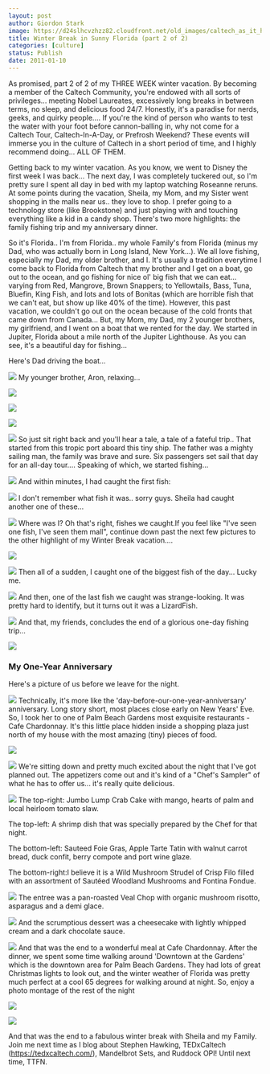 ```yaml
---
layout: post
author: Giordon Stark
image: https://d24slhcvzhzz82.cloudfront.net/old_images/caltech_as_it_happens/6a0105349b8251970b0148c765bed4970c.jpg
title: Winter Break in Sunny Florida (part 2 of 2) 
categories: [culture]
status: Publish
date: 2011-01-10
---
```



As promised, part 2 of 2 of my THREE WEEK winter vacation. By becoming a member of the Caltech Community, you're endowed with all sorts of privileges... meeting Nobel Laureates, excessively long breaks in between terms, no sleep, and delicious food 24/7. Honestly, it's a paradise for nerds, geeks, and quirky people.... If you're the kind of person who wants to test the water with your foot before cannon-balling in, why not come for a Caltech Tour, Caltech-In-A-Day, or Prefrosh Weekend? These events will immerse you in the culture of Caltech in a short period of time, and I highly recommend doing... ALL OF THEM.

Getting back to my winter vacation. As you know, we went to Disney the first week I was back... The next day, I was completely tuckered out, so I'm pretty sure I spent all day in bed with my laptop watching Roseanne reruns. At some points during the vacation, Sheila, my Mom, and my Sister went shopping in the malls near us.. they love to shop. I prefer going to a technology store (like Brookstone) and just playing with and touching everything like a kid in a candy shop. There's two more highlights: the family fishing trip and my anniversary dinner.

So it's Florida.. I'm from Florida.. my whole Family's from Florida (minus my Dad, who was actually born in Long Island, New York...). We all love fishing, especially my Dad, my older brother, and I. It's usually a tradition everytime I come back to Florida from Caltech that my brother and I get on a boat, go out to the ocean, and go fishing for nice ol' big fish that we can eat... varying from Red, Mangrove, Brown Snappers; to Yellowtails, Bass, Tuna, Bluefin, King Fish, and lots and lots of Bonitas (which are horrible fish that we can't eat, but show up like 40% of the time). However, this past vacation, we couldn't go out on the ocean because of the cold fronts that came down from Canada... But, my Mom, my Dad, my 2 younger brothers, my girlfriend, and I went on a boat that we rented for the day. We started in Jupiter, Florida about a mile north of the Jupiter Lighthouse. As you can see, it's a beautiful day for fishing...

Here's Dad driving the boat...


![](https://d24slhcvzhzz82.cloudfront.net/old_images/caltech_as_it_happens/6a0105349b8251970b0148c765bfbb970c.jpg)
My younger brother, Aron, relaxing...


![](https://d24slhcvzhzz82.cloudfront.net/old_images/caltech_as_it_happens/6a0105349b8251970b0147e15c2396970b.jpg)

![](https://d24slhcvzhzz82.cloudfront.net/old_images/caltech_as_it_happens/6a0105349b8251970b0148c765c2b6970c.jpg)

![](https://d24slhcvzhzz82.cloudfront.net/old_images/caltech_as_it_happens/6a0105349b8251970b0147e15c26a9970b.jpg)

![](https://d24slhcvzhzz82.cloudfront.net/old_images/caltech_as_it_happens/6a0105349b8251970b0147e15c2738970b.jpg)
So just sit right back and you'll hear a tale, a tale of a fateful trip.. That started from this tropic port aboard this tiny ship. The father was a mighty sailing man, the family was brave and sure. Six passengers set sail that day for an all-day tour.... Speaking of which, we started fishing...


![](https://d24slhcvzhzz82.cloudfront.net/old_images/caltech_as_it_happens/6a0105349b8251970b0148c765c7d1970c.jpg)
And within minutes, I had caught the first fish:


![](https://d24slhcvzhzz82.cloudfront.net/old_images/caltech_as_it_happens/6a0105349b8251970b0148c765c8f5970c.jpg)
I don't remember what fish it was.. sorry guys. Sheila had caught another one of these...


![](https://d24slhcvzhzz82.cloudfront.net/old_images/caltech_as_it_happens/6a0105349b8251970b0147e15c3556970b.jpg)
Where was I? Oh that's right, fishes we caught.If you feel like "I've seen one fish, I've seen them mall", continue down past the next few pictures to the other highlight of my Winter Break vacation....


![](https://d24slhcvzhzz82.cloudfront.net/old_images/caltech_as_it_happens/6a0105349b8251970b0147e16af87e970b.jpg)

![](https://d24slhcvzhzz82.cloudfront.net/old_images/caltech_as_it_happens/6a0105349b8251970b0148c774a631970c.jpg)
Then all of a sudden, I caught one of the biggest fish of the day... Lucky me.


![](https://d24slhcvzhzz82.cloudfront.net/old_images/caltech_as_it_happens/6a0105349b8251970b0148c774a8b4970c.jpg)
And then, one of the last fish we caught was strange-looking. It was pretty hard to identify, but it turns out it was a LizardFish.


![](https://d24slhcvzhzz82.cloudfront.net/old_images/caltech_as_it_happens/6a0105349b8251970b0147e16afc47970b.jpg)
And that, my friends, concludes the end of a glorious one-day fishing trip...


![](https://d24slhcvzhzz82.cloudfront.net/old_images/caltech_as_it_happens/6a0105349b8251970b0148c774aaef970c.jpg)
### My One-Year Anniversary
Here's a picture of us before we leave for the night.


![](https://d24slhcvzhzz82.cloudfront.net/old_images/caltech_as_it_happens/6a0105349b8251970b0148c774b7a8970c.jpg)
Technically, it's more like the 'day-before-our-one-year-anniversary' anniversary. Long story short, most places close early on New Years' Eve. So, I took her to one of Palm Beach Gardens most exquisite restaurants - Cafe Chardonnay. It's this little place hidden inside a shopping plaza just north of my house with the most amazing (tiny) pieces of food.


![](https://d24slhcvzhzz82.cloudfront.net/old_images/6a0105349b8251970b0147e16b016b970b.jpg)

![](https://d24slhcvzhzz82.cloudfront.net/old_images/caltech_as_it_happens/6a0105349b8251970b0148c774b35e970c.jpg)
We're sitting down and pretty much excited about the night that I've got planned out. The appetizers come out and it's kind of a "Chef's Sampler" of what he has to offer us... it's really quite delicious.


![](https://d24slhcvzhzz82.cloudfront.net/old_images/caltech_as_it_happens/6a0105349b8251970b0147e16b0c41970b.jpg)
The top-right: Jumbo Lump Crab Cake with mango, hearts of palm and local heirloom tomato slaw.

The top-left: A shrimp dish that was specially prepared by the Chef for that night.

The bottom-left: Sauteed Foie Gras, Apple Tarte Tatin with walnut carrot bread, duck confit, berry compote and port wine glaze.

The bottom-right:I believe it is a Wild Mushroom Strudel of Crisp Filo filled with an assortment of Sautéed Woodland Mushrooms and Fontina Fondue.


![](https://d24slhcvzhzz82.cloudfront.net/old_images/caltech_as_it_happens/6a0105349b8251970b0148c774c825970c.jpg)
The entree was a pan-roasted Veal Chop with organic mushroom risotto, asparagus and a demi glace.


![](https://d24slhcvzhzz82.cloudfront.net/old_images/caltech_as_it_happens/6a0105349b8251970b0148c774c6ed970c.jpg)
And the scrumptious dessert was a cheesecake with lightly whipped cream and a dark chocolate sauce.


![](https://d24slhcvzhzz82.cloudfront.net/old_images/caltech_as_it_happens/6a0105349b8251970b0147e16b1e22970b.jpg)
And that was the end to a wonderful meal at Cafe Chardonnay. After the dinner, we spent some time walking around 'Downtown at the Gardens' which is the downtown area for Palm Beach Gardens. They had lots of great Christmas lights to look out, and the winter weather of Florida was pretty much perfect at a cool 65 degrees for walking around at night. So, enjoy a photo montage of the rest of the night


![](https://d24slhcvzhzz82.cloudfront.net/old_images/caltech_as_it_happens/6a0105349b8251970b0148c774d384970c.jpg)

![](https://d24slhcvzhzz82.cloudfront.net/old_images/caltech_as_it_happens/6a0105349b8251970b0148c774df63970c.jpg)

And that was the end to a fabulous winter break with Sheila and my Family. Join me next time as I blog about Stephen Hawking, TEDxCaltech (https://tedxcaltech.com/), Mandelbrot Sets, and Ruddock OPI! Until next time, TTFN.

